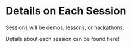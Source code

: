 # Details on Each Session

Sessions will be demos, lessons, or hackathons.

Details about each session can be found here!
